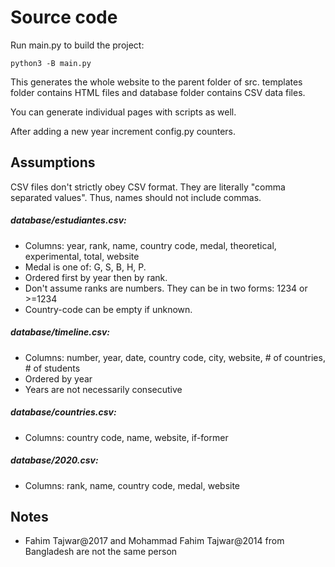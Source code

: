 # Source code
Run main.py to build the project:
```
python3 -B main.py
```

This generates the whole website to the parent folder of src. templates folder
contains HTML files and database folder contains CSV data files.

You can generate individual pages with scripts as well.

After adding a new year increment config.py counters.

## Assumptions

CSV files don't strictly obey CSV format. They are literally "comma separated values". Thus, names should not include commas.

##### database/estudiantes.csv:
* Columns: year, rank, name, country code, medal, theoretical, experimental, total, website
* Medal is one of: G, S, B, H, P.
* Ordered first by year then by rank.
* Don't assume ranks are numbers. They can be in two forms: 1234 or >=1234
* Country-code can be empty if unknown.

##### database/timeline.csv:
* Columns: number, year, date, country code, city, website, # of countries, # of students
* Ordered by year
* Years are not necessarily consecutive

##### database/countries.csv:
* Columns: country code, name, website, if-former

##### database/2020.csv:
* Columns: rank, name, country code, medal, website

## Notes
* Fahim Tajwar@2017 and Mohammad Fahim Tajwar@2014 from Bangladesh are not the same person
